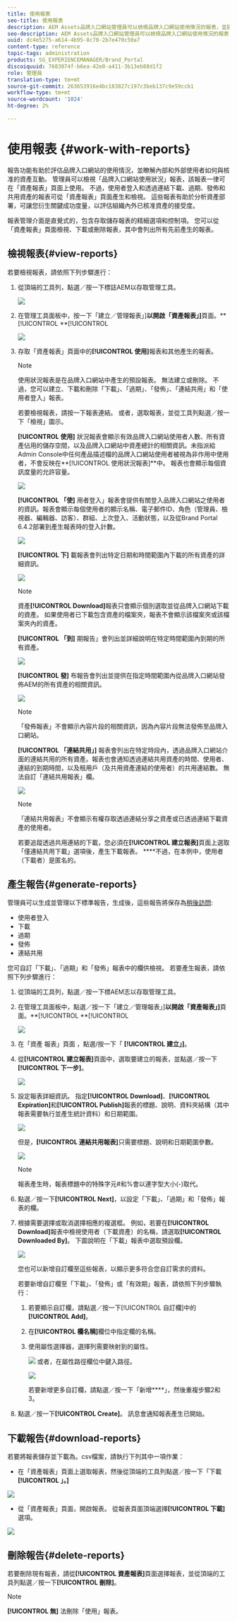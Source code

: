 ```yaml
---
title: 使用報表
seo-title: 使用報表
description: AEM Assets品牌入口網站管理員可以檢視品牌入口網站使用情況的報表，並建立、管理及檢視透過品牌入口網站分享的資產下載、過期、發佈及連結相關的報表。
seo-description: AEM Assets品牌入口網站管理員可以檢視品牌入口網站使用情況的報表，並建立、管理及檢視透過品牌入口網站分享的資產下載、過期、發佈及連結相關的報表。
uuid: dc4e5275-a614-4b95-8c70-2b7e470c50a7
content-type: reference
topic-tags: administration
products: SG_EXPERIENCEMANAGER/Brand_Portal
discoiquuid: 7683074f-b6ea-42e0-a411-3b13eb88d1f2
role: 管理員
translation-type: tm+mt
source-git-commit: 263653916e4bc183827c197c3beb137c9e59ccb1
workflow-type: tm+mt
source-wordcount: '1024'
ht-degree: 2%

---
```



# 使用報表 {#work-with-reports}

報告功能有助於評估品牌入口網站的使用情況，並瞭解內部和外部使用者如何與核准的資產互動。 管理員可以檢視「品牌入口網站使用狀況」報表，該報表一律可在「資產報表」頁面上使用。 不過，使用者登入和透過連結下載、過期、發佈和共用資產的報表可從「資產報表」頁面產生和檢視。 這些報表有助於分析資產部署，可讓您衍生關鍵成功度量，以評估組織內外已核准資產的接受度。

報表管理介面是直覺式的，包含存取儲存報表的精細選項和控制項。 您可以從「資產報表」頁面檢視、下載或刪除報表，其中會列出所有先前產生的報表。

## 檢視報表{#view-reports}

若要檢視報表，請依照下列步驟進行：

1. 從頂端的工具列，點選／按一下標誌AEM以存取管理工具。

   ![](assets/aemlogo.png)

1. 在管理工具面板中，按一下「建立／管理報表」]**以開啟「資產報表」]**&#x200B;頁面。**[!UICONTROL **[!UICONTROL 

   ![](assets/access-asset-reports.png)

1. 存取「資產報表」頁面中的&#x200B;**[!UICONTROL 使用]**&#x200B;報表和其他產生的報表。

   >[!NOTE]
   >
   >使用狀況報表是在品牌入口網站中產生的預設報表。 無法建立或刪除。 不過，您可以建立、下載和刪除「下載」、「過期」、「發佈」、「連結共用」和「使用者登入」報表。

   若要檢視報表，請按一下報表連結。 或者，選取報表，並從工具列點選／按一下「檢視」圖示。

   **[!UICONTROL 使用]** 狀況報表會顯示有效品牌入口網站使用者人數、所有資產佔用的儲存空間，以及品牌入口網站中資產總計的相關資訊。未指派給Admin Console中任何產品描述檔的品牌入口網站使用者被視為非作用中使用者，不會反映在&#x200B;**[!UICONTROL 使用狀況報表]**中。
報表也會顯示每個資訊度量的允許容量。

   ![](assets/usage-report.png)

   **[!UICONTROL 「使]** 用者登入」報表會提供有關登入品牌入口網站之使用者的資訊。報表會顯示每個使用者的顯示名稱、電子郵件ID、角色（管理員、檢視器、編輯器、訪客）、群組、上次登入、活動狀態，以及從Brand Portal 6.4.2部署到產生報表時的登入計數。

   ![](assets/user-logins.png)

   **[!UICONTROL 下]** 載報表會列出特定日期和時間範圍內下載的所有資產的詳細資訊。

   ![](assets/download-report.png)

   >[!NOTE]
   >
   >資產&#x200B;**[!UICONTROL Download]**&#x200B;報表只會顯示個別選取並從品牌入口網站下載的資產。 如果使用者已下載包含資產的檔案夾，報表不會顯示該檔案夾或該檔案夾內的資產。

   **[!UICONTROL 「到]** 期報告」會列出並詳細說明在特定時間範圍內到期的所有資產。

   ![](assets/expiration-report.png)

   **[!UICONTROL 發]** 布報告會列出並提供在指定時間範圍內從品牌入口網站發佈AEM的所有資產的相關資訊。

   ![](assets/publish-report.png)

   >[!NOTE]
   >
   >「發佈報表」不會顯示內容片段的相關資訊，因為內容片段無法發佈至品牌入口網站。

   **[!UICONTROL 「連結共用」]** 報表會列出在特定時段內，透過品牌入口網站介面的連結共用的所有資產。報表也會通知透過連結共用資產的時間、使用者、連結的到期時間，以及租用戶（及共用資產連結的使用者）的共用連結數。 無法自訂「連結共用報表」欄。

   ![](assets/link-share-report.png)

   >[!NOTE]
   >
   >「連結共用報表」不會顯示有權存取透過連結分享之資產或已透過連結下載資產的使用者。
   >
   >若要追蹤透過共用連結的下載，您必須在&#x200B;**[!UICONTROL 建立報表]**&#x200B;頁面上選取「僅連結共用下載」選項後，產生下載報表。 ****&#x200B;不過，在本例中，使用者（下載者）是匿名的。

## 產生報告{#generate-reports}

管理員可以生成並管理以下標準報告，生成後，這些報告將保存為[稍後訪問](../using/brand-portal-reports.md#main-pars-header):

* 使用者登入
* 下載
* 過期
* 發佈
* 連結共用

您可自訂「下載」、「過期」和「發佈」報表中的欄供檢視。 若要產生報表，請依照下列步驟進行：

1. 從頂端的工具列，點選／按一下標AEM志以存取管理工具。

1. 在管理工具面板中，點選／按一下「建立／管理報表」]**以開啟「資產報表」]**&#x200B;頁面。**[!UICONTROL **[!UICONTROL 

   ![](assets/asset-reports.png)

1. 在「資產 報表」頁面 ，點選/按一下「 **[!UICONTROL 建立」]**。
1. 從&#x200B;**[!UICONTROL 建立報表]**&#x200B;頁面中，選取要建立的報表，並點選／按一下&#x200B;**[!UICONTROL 下一步]**。

   ![](assets/crete-report.png)

1. 設定報表詳細資訊。 指定&#x200B;**[!UICONTROL Download]**、**[!UICONTROL Expiration]**&#x200B;和&#x200B;**[!UICONTROL Publish]**&#x200B;報表的標題、說明、資料夾結構（其中報表需要執行並產生統計資料）和日期範圍。

   ![](assets/create-report-page.png)

   但是，**[!UICONTROL 連結共用報表]**&#x200B;只需要標題、說明和日期範圍參數。

   ![](assets/create-link-share-report.png)

   >[!NOTE]
   >
   >報表產生時，報表標題中的特殊字元#和%會以連字型大小(-)取代。

1. 點選／按一下&#x200B;**[!UICONTROL Next]**，以設定「下載」、「過期」和「發佈」報表的欄。
1. 根據需要選擇或取消選擇相應的複選框。 例如，若要在&#x200B;**[!UICONTROL Download]**&#x200B;報表中檢視使用者（下載資產）的名稱，請選取&#x200B;**[!UICONTROL Downloaded By]**。 下圖說明在「下載」報表中選取預設欄。

   ![](assets/createdownloadreport.png)

   您也可以新增自訂欄至這些報表，以顯示更多符合您自訂需求的資料。

   若要新增自訂欄至「下載」、「發佈」或「有效期」報表，請依照下列步驟執行：

   1. 若要顯示自訂欄，請點選／按一下[!UICONTROL 自訂欄]中的&#x200B;**[!UICONTROL Add]**。
   1. 在&#x200B;**[!UICONTROL 欄名稱]**&#x200B;欄位中指定欄的名稱。
   1. 使用屬性選擇器，選擇列需要映射到的屬性。

      ![](assets/property-picker.png)
或者，在屬性路徑欄位中鍵入路徑。

      ![](assets/property-path.png)

      若要新增更多自訂欄，請點選／按一下「新增&#x200B;****」，然後重複步驟2和3。

1. 點選／按一下&#x200B;**[!UICONTROL Create]**。 訊息會通知報表產生已開始。

## 下載報告{#download-reports}

若要將報表儲存並下載為。csv檔案，請執行下列其中一項作業：

* 在「資產報表」頁面上選取報表，然後從頂端的工具列點選／按一下「下載&#x200B;**[!UICONTROL 」。]**

![](assets/download-asset-report.png)

* 從「資產報表」頁面，開啟報表。 從報表頁面頂端選擇&#x200B;**[!UICONTROL 下載]**&#x200B;選項。

![](assets/download-report-fromwithin.png)

## 刪除報告{#delete-reports}

若要刪除現有報表，請從&#x200B;**[!UICONTROL 資產報表]**&#x200B;頁面選擇報表，並從頂端的工具列點選／按一下&#x200B;**[!UICONTROL 刪除]**。

>[!NOTE]
>
>**[!UICONTROL 無]** 法刪除「使用」報表。
